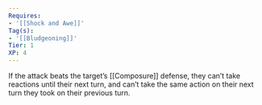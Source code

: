 ```yaml
---
Requires:
- '[[Shock and Awe]]'
Tag(s):
- '[[Bludgeoning]]'
Tier: 1
XP: 4
---
```


If the attack beats the target’s [[Composure]] defense, they can’t take reactions until their next turn, and can’t take the same action on their next turn they took on their previous turn.